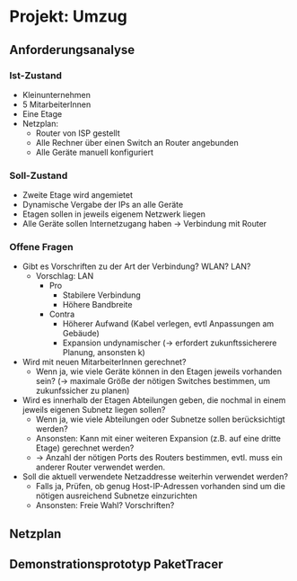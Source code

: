 # Projekt: Umzug

## Anforderungsanalyse

### Ist-Zustand

- Kleinunternehmen
- 5 MitarbeiterInnen
- Eine Etage
- Netzplan:
  - Router von ISP gestellt
  - Alle Rechner über einen Switch an Router angebunden
  - Alle Geräte manuell konfiguriert

### Soll-Zustand

- Zweite Etage wird angemietet
- Dynamische Vergabe der IPs an alle Geräte
- Etagen sollen in jeweils eigenem Netzwerk liegen
- Alle Geräte sollen Internetzugang haben → Verbindung mit Router

### Offene Fragen

- Gibt es Vorschriften zu der Art der Verbindung? WLAN? LAN?
  - Vorschlag: LAN
    - Pro
      - Stabilere Verbindung
      - Höhere Bandbreite
    - Contra
      - Höherer Aufwand (Kabel verlegen, evtl Anpassungen am Gebäude)
      - Expansion undynamischer (→ erfordert zukunftssicherere Planung, ansonsten k)
- Wird mit neuen MitarbeiterInnen gerechnet?
  - Wenn ja, wie viele Geräte können in den Etagen jeweils vorhanden sein? (→ maximale Größe der nötigen Switches bestimmen, um zukunfssicher zu planen)
- Wird es innerhalb der Etagen Abteilungen geben, die nochmal in einem jeweils eigenen Subnetz liegen sollen?
  - Wenn ja, wie viele Abteilungen oder Subnetze sollen berücksichtigt werden?
  - Ansonsten: Kann mit einer weiteren Expansion (z.B. auf eine dritte Etage) gerechnet werden?
  - → Anzahl der nötigen Ports des Routers bestimmen, evtl. muss ein anderer Router verwendet werden.
- Soll die aktuell verwendete Netzaddresse weiterhin verwendet werden?
  - Falls ja, Prüfen, ob genug Host-IP-Adressen vorhanden sind um die nötigen ausreichend Subnetze einzurichten
  - Ansonsten: Freie Wahl? Vorschriften?

## Netzplan

## Demonstrationsprototyp PaketTracer
